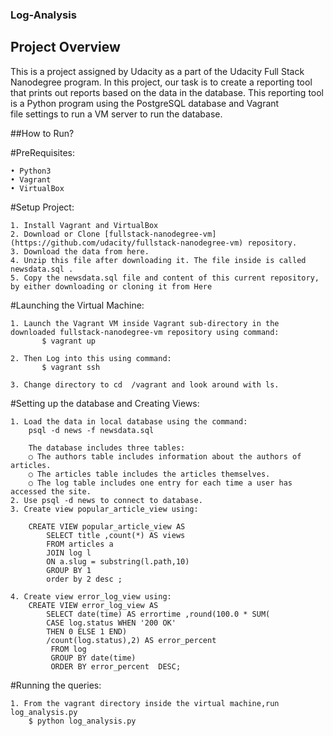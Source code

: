 ### Log-Analysis
## Project Overview

This is a project assigned by Udacity as a part of the Udacity Full Stack Nanodegree program.
In this project, our task is to create a reporting tool that prints out reports based on the data in the database. This reporting tool is a Python program using the PostgreSQL database and Vagrant file settings to run a VM server to run the database.

##How to Run?

#PreRequisites:

	• Python3
	• Vagrant
	• VirtualBox

#Setup Project:

	1. Install Vagrant and VirtualBox
	2. Download or Clone [fullstack-nanodegree-vm](https://github.com/udacity/fullstack-nanodegree-vm) repository.
	3. Download the data from here.
	4. Unzip this file after downloading it. The file inside is called newsdata.sql .
	5. Copy the newsdata.sql file and content of this current repository, by either downloading or cloning it from Here

#Launching the Virtual Machine:

	1. Launch the Vagrant VM inside Vagrant sub-directory in the downloaded fullstack-nanodegree-vm repository using command:
       	   $ vagrant up

	2. Then Log into this using command:
           $ vagrant ssh

	3. Change directory to cd  /vagrant and look around with ls.

#Setting up the database and Creating Views:

	1. Load the data in local database using the command:
	    psql -d news -f newsdata.sql

	    The database includes three tables:	    
		○ The authors table includes information about the authors of articles.
		○ The articles table includes the articles themselves.
		○ The log table includes one entry for each time a user has accessed the site.		
	2. Use psql -d news to connect to database.
	3. Create view popular_article_view using:

		CREATE VIEW popular_article_view AS
		    SELECT title ,count(*) AS views
		    FROM articles a
		    JOIN log l
		    ON a.slug = substring(l.path,10)
		    GROUP BY 1
		    order by 2 desc ;

	4. Create view error_log_view using:
		CREATE VIEW error_log_view AS
		    SELECT date(time) AS errortime ,round(100.0 * SUM(
			CASE log.status WHEN '200 OK'
			THEN 0 ELSE 1 END)
			/count(log.status),2) AS error_percent
		     FROM log
		     GROUP BY date(time)
		     ORDER BY error_percent  DESC;

#Running the queries:

	1. From the vagrant directory inside the virtual machine,run log_analysis.py
        $ python log_analysis.py
